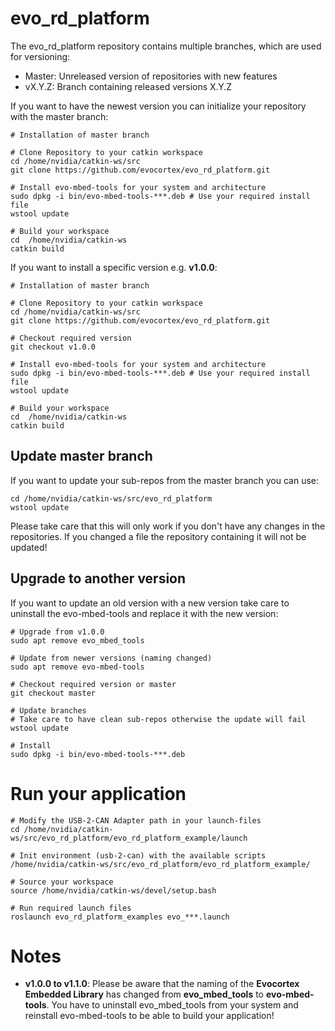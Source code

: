 # evo_rd_platform

The evo_rd_platform repository contains multiple branches, which are used for versioning:
-	Master: Unreleased version of repositories with new features
-	vX.Y.Z: Branch containing released versions X.Y.Z

If you want to have the newest version you can initialize your repository with the master branch:
```
# Installation of master branch

# Clone Repository to your catkin workspace
cd /home/nvidia/catkin-ws/src
git clone https://github.com/evocortex/evo_rd_platform.git

# Install evo-mbed-tools for your system and architecture
sudo dpkg -i bin/evo-mbed-tools-***.deb # Use your required install file
wstool update

# Build your workspace
cd  /home/nvidia/catkin-ws
catkin build
```

If you want to install a specific version e.g. **v1.0.0**:
```
# Installation of master branch

# Clone Repository to your catkin workspace
cd /home/nvidia/catkin-ws/src
git clone https://github.com/evocortex/evo_rd_platform.git

# Checkout required version
git checkout v1.0.0

# Install evo-mbed-tools for your system and architecture
sudo dpkg -i bin/evo-mbed-tools-***.deb # Use your required install file
wstool update

# Build your workspace
cd  /home/nvidia/catkin-ws
catkin build
```
## Update master branch

If you want to update your sub-repos from the master branch you can use:
```
cd /home/nvidia/catkin-ws/src/evo_rd_platform
wstool update
```

Please take care that this will only work if you don't have any changes in the repositories.
If you changed a file the repository containing it will not be updated!


## Upgrade to another version

If you want to update an old version with a new version take care to uninstall the evo-mbed-tools and replace it with the new version:

```
# Upgrade from v1.0.0
sudo apt remove evo_mbed_tools

# Update from newer versions (naming changed)
sudo apt remove evo-mbed-tools

# Checkout required version or master
git checkout master

# Update branches
# Take care to have clean sub-repos otherwise the update will fail
wstool update

# Install
sudo dpkg -i bin/evo-mbed-tools-***.deb

```

# Run your application

```
# Modify the USB-2-CAN Adapter path in your launch-files
cd /home/nvidia/catkin-ws/src/evo_rd_platform/evo_rd_platform_example/launch

# Init environment (usb-2-can) with the available scripts
/home/nvidia/catkin-ws/src/evo_rd_platform/evo_rd_platform_example/

# Source your workspace
source /home/nvidia/catkin-ws/devel/setup.bash

# Run required launch files
roslaunch evo_rd_platform_examples evo_***.launch
```

# Notes

- **v1.0.0 to v1.1.0**: Please be aware that the naming of the **Evocortex Embedded Library** has changed from **evo_mbed_tools** to **evo-mbed-tools**. You have to uninstall evo_mbed_tools from your system and reinstall evo-mbed-tools to be able to build your application!